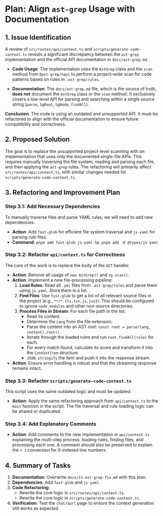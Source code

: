 # Plan: Align `ast-grep` Usage with Documentation

## 1. Issue Identification

A review of `src/routes/api/context.ts` and `scripts/generate-code-context.ts` reveals a significant discrepancy between the `ast-grep` implementation and the official API documentation in `docs/ast-grep.md`.

-   **Code Usage**: The implementation uses the `AstGrep` class and the `scan` method from `@ast-grep/napi` to perform a project-wide scan for code patterns based on rules in `.ast-grep/rules`.

-   **Documentation**: The `docs/ast-grep.md` file, which is the source of truth, **does not** document the `AstGrep` class or the `scan` method. It exclusively covers a low-level API for parsing and searching within a single source string (`parse`, `SgRoot`, `SgNode`, `findAll`).

**Conclusion**: The code is using an outdated and unsupported API. It must be refactored to align with the official documentation to ensure future compatibility and correctness.

## 2. Proposed Solution

The goal is to replace the unsupported project-level scanning with an implementation that uses only the documented single-file APIs. This requires manually traversing the file system, reading and parsing each file, and then applying the `ast-grep` rules. The refactoring will primarily affect `src/routes/api/context.ts`, with similar changes needed for `scripts/generate-code-context.ts`.

## 3. Refactoring and Improvement Plan

### Step 3.1: Add Necessary Dependencies

To manually traverse files and parse YAML rules, we will need to add new dependencies.

-   **Action**: Add `fast-glob` for efficient file system traversal and `js-yaml` for parsing rule files.
-   **Command**: `pnpm add fast-glob js-yaml && pnpm add -D @types/js-yaml`

### Step 3.2: Refactor `api/context.ts` for Correctness

The core of the work is to replace the body of the `GET` handler.

-   **Action**: Remove all usage of `new AstGrep()` and `sg.scan()`.
-   **Action**: Implement a new file-processing pipeline:
    1.  **Load Rules**: Read all `.yml` files from `.ast-grep/rules` and parse them using `js-yaml`. Store them in a list.
    2.  **Find Files**: Use `fast-glob` to get a list of all relevant source files in the project (e.g., `**/*.{ts,tsx,js,jsx}`). This should be configured to ignore `node_modules` and other non-source directories.
    3.  **Process Files in Stream**: For each file path in the list:
        -   Read its content.
        -   Determine the `Lang` from the file extension.
        -   Parse the content into an AST root: `const root = parse(lang, content).root()`.
        -   Iterate through the loaded rules and run `root.findAll(rule)` for each.
        -   For every match found, calculate its score and transform it into the `ContextItem` structure.
        -   `JSON.stringify` the item and push it into the response stream.
-   **Action**: Ensure error handling is robust and that the streaming response remains intact.

### Step 3.3: Refactor `scripts/generate-code-context.ts`

This script uses the same outdated logic and must be updated.

-   **Action**: Apply the same refactoring approach from `api/context.ts` to the `main` function in the script. The file traversal and rule-loading logic can be shared or duplicated.

### Step 3.4: Add Explanatory Comments

-   **Action**: Add comments to the new implementation in `api/context.ts` explaining the multi-step process: loading rules, finding files, and processing each one. A comment should also be preserved to explain the `+ 1` conversion for 0-indexed line numbers.

## 4. Summary of Tasks

1.  **Documentation**: Overwrite `docs/11-ast-grep-fix.md` with this plan.
2.  **Dependencies**: Add `fast-glob` and `js-yaml`.
3.  **Code Refactoring**:
    -   Rewrite the core logic in `src/routes/api/context.ts`.
    -   Rewrite the core logic in `scripts/generate-code-context.ts`.
4.  **Verification**: Test the `chat/$url` page to ensure the context generation still works as expected. 